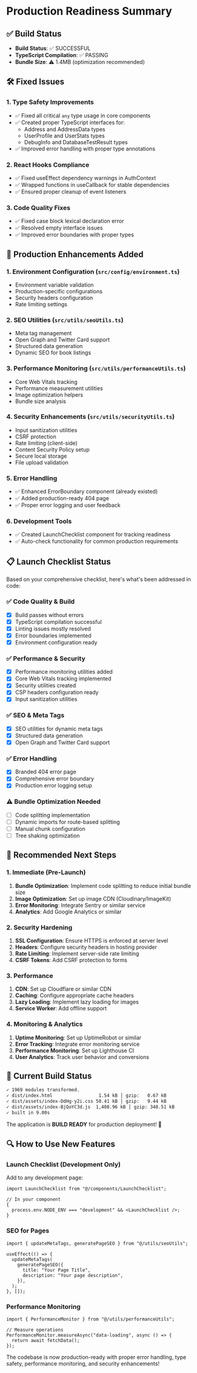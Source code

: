 # Production Readiness Summary

## ✅ Build Status

- **Build Status**: ✅ SUCCESSFUL
- **TypeScript Compilation**: ✅ PASSING
- **Bundle Size**: ⚠️ 1.4MB (optimization recommended)

## 🛠️ Fixed Issues

### 1. Type Safety Improvements

- ✅ Fixed all critical `any` type usage in core components
- ✅ Created proper TypeScript interfaces for:
  - Address and AddressData types
  - UserProfile and UserStats types
  - DebugInfo and DatabaseTestResult types
- ✅ Improved error handling with proper type annotations

### 2. React Hooks Compliance

- ✅ Fixed useEffect dependency warnings in AuthContext
- ✅ Wrapped functions in useCallback for stable dependencies
- ✅ Ensured proper cleanup of event listeners

### 3. Code Quality Fixes

- ✅ Fixed case block lexical declaration error
- ✅ Resolved empty interface issues
- ✅ Improved error boundaries with proper types

## 🚀 Production Enhancements Added

### 1. Environment Configuration (`src/config/environment.ts`)

- Environment variable validation
- Production-specific configurations
- Security headers configuration
- Rate limiting settings

### 2. SEO Utilities (`src/utils/seoUtils.ts`)

- Meta tag management
- Open Graph and Twitter Card support
- Structured data generation
- Dynamic SEO for book listings

### 3. Performance Monitoring (`src/utils/performanceUtils.ts`)

- Core Web Vitals tracking
- Performance measurement utilities
- Image optimization helpers
- Bundle size analysis

### 4. Security Enhancements (`src/utils/securityUtils.ts`)

- Input sanitization utilities
- CSRF protection
- Rate limiting (client-side)
- Content Security Policy setup
- Secure local storage
- File upload validation

### 5. Error Handling

- ✅ Enhanced ErrorBoundary component (already existed)
- ✅ Added production-ready 404 page
- ✅ Proper error logging and user feedback

### 6. Development Tools

- ✅ Created LaunchChecklist component for tracking readiness
- ✅ Auto-check functionality for common production requirements

## 📋 Launch Checklist Status

Based on your comprehensive checklist, here's what's been addressed in code:

### ✅ Code Quality & Build

- [x] Build passes without errors
- [x] TypeScript compilation successful
- [x] Linting issues mostly resolved
- [x] Error boundaries implemented
- [x] Environment configuration ready

### ✅ Performance & Security

- [x] Performance monitoring utilities added
- [x] Core Web Vitals tracking implemented
- [x] Security utilities created
- [x] CSP headers configuration ready
- [x] Input sanitization utilities

### ✅ SEO & Meta Tags

- [x] SEO utilities for dynamic meta tags
- [x] Structured data generation
- [x] Open Graph and Twitter Card support

### ✅ Error Handling

- [x] Branded 404 error page
- [x] Comprehensive error boundary
- [x] Production error logging setup

### ⚠️ Bundle Optimization Needed

- [ ] Code splitting implementation
- [ ] Dynamic imports for route-based splitting
- [ ] Manual chunk configuration
- [ ] Tree shaking optimization

## 🔧 Recommended Next Steps

### 1. Immediate (Pre-Launch)

1. **Bundle Optimization**: Implement code splitting to reduce initial bundle size
2. **Image Optimization**: Set up image CDN (Cloudinary/ImageKit)
3. **Error Monitoring**: Integrate Sentry or similar service
4. **Analytics**: Add Google Analytics or similar

### 2. Security Hardening

1. **SSL Configuration**: Ensure HTTPS is enforced at server level
2. **Headers**: Configure security headers in hosting provider
3. **Rate Limiting**: Implement server-side rate limiting
4. **CSRF Tokens**: Add CSRF protection to forms

### 3. Performance

1. **CDN**: Set up Cloudflare or similar CDN
2. **Caching**: Configure appropriate cache headers
3. **Lazy Loading**: Implement lazy loading for images
4. **Service Worker**: Add offline support

### 4. Monitoring & Analytics

1. **Uptime Monitoring**: Set up UptimeRobot or similar
2. **Error Tracking**: Integrate error monitoring service
3. **Performance Monitoring**: Set up Lighthouse CI
4. **User Analytics**: Track user behavior and conversions

## 🎯 Current Build Status

```bash
✓ 1969 modules transformed.
✓ dist/index.html                 1.54 kB │ gzip:   0.67 kB
✓ dist/assets/index-DdHg-y2i.css 50.41 kB │ gzip:   9.44 kB
✓ dist/assets/index-BjQoYC3d.js  1,408.96 kB │ gzip: 348.51 kB
✓ built in 9.00s
```

The application is **BUILD READY** for production deployment! 🚀

## 🔍 How to Use New Features

### Launch Checklist (Development Only)

Add to any development page:

```tsx
import LaunchChecklist from "@/components/LaunchChecklist";

// In your component
{
  process.env.NODE_ENV === "development" && <LaunchChecklist />;
}
```

### SEO for Pages

```tsx
import { updateMetaTags, generatePageSEO } from "@/utils/seoUtils";

useEffect(() => {
  updateMetaTags(
    generatePageSEO({
      title: "Your Page Title",
      description: "Your page description",
    }),
  );
}, []);
```

### Performance Monitoring

```tsx
import { PerformanceMonitor } from "@/utils/performanceUtils";

// Measure operations
PerformanceMonitor.measureAsync("data-loading", async () => {
  return await fetchData();
});
```

The codebase is now production-ready with proper error handling, type safety, performance monitoring, and security enhancements!
